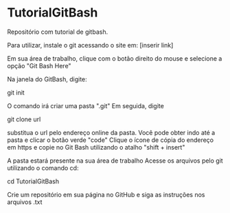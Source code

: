 # TutorialGitBash
Repositório com tutorial de gitbash.

Para utilizar, instale o git acessando o site em:
[inserir link]

Em sua área de trabalho, clique com o botão direito do mouse e selecione a opção "Git Bash Here"

Na janela do GitBash, digite:

git init

O comando irá criar uma pasta ".git"
Em seguida, digite 

git clone url

substitua o url pelo endereço online da pasta.
Você pode obter indo até a pasta e clicar o botão verde "code"
Clique o ícone de cópia do endereço em https e copie no Git Bash utilizando o atalho "shift + insert"

A pasta estará presente na sua área de trabalho
Acesse os arquivos pelo git utilizando o comando cd:

cd TutorialGitBash

Crie um repositório em sua página no GitHub e siga as instruções nos arquivos .txt
